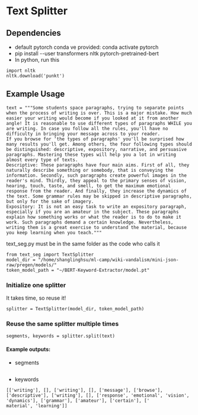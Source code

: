 # Text Splitter
## Dependencies
* default pytorch conda ve provided: conda activate pytorch
* pip install --user transformers nltk pytorch-pretrained-bert
* In python, run this
```
import nltk
nltk.download('punkt')
```


##            Example Usage             
```
text = """Some students space paragraphs, trying to separate points when the process of writing is over. This is a major mistake. How much easier your writing would become if you looked at it from another angle! It is reasonable to use different types of paragraphs WHILE you are writing. In case you follow all the rules, you'll have no difficulty in bringing your message across to your reader.
If you browse for ‘the types of paragraphs' you'll be surprised how many results you'll get. Among others, the four following types should be distinguished: descriptive, expository, narrative, and persuasive paragraphs. Mastering these types will help you a lot in writing almost every type of texts.
Descriptive: These paragraphs have four main aims. First of all, they naturally describe something or somebody, that is conveying the information. Secondly, such paragraphs create powerful images in the reader's mind. Thirdly, they appeal to the primary senses of vision, hearing, touch, taste, and smell, to get the maximum emotional response from the reader. And finally, they increase the dynamics of the text. Some grammar rules may be skipped in descriptive paragraphs, but only for the sake of imagery.
Expository: It is not an easy task to write an expository paragraph, especially if you are an amateur in the subject. These paragraphs explain how something works or what the reader is to do to make it work. Such paragraphs demand a certain knowledge. Nevertheless, writing them is a great exercise to understand the material, because you keep learning when you teach."""
```

text_seg.py must be in the same folder as the code who calls it
```
from text_seg import TextSplitter
model_dir = "/home/shanglinghsu/ml-camp/wiki-vandalism/mini-json-raw/pregen/models/"
token_model_path = "~/BERT-Keyword-Extractor/model.pt"

```

### Initialize one splitter
It takes time, so reuse it!
```
splitter = TextSplitter(model_dir, token_model_path) 
```


### Reuse the same splitter multiple times
```
segments, keywords = splitter.split(text)
```
#### Example outputs:

* segments
```

```

* keywords
```
[['writing'], [], ['writing'], [], ['message'], ['browse'], ['descriptive'], ['writing'], [], ['response', 'emotional', 'vision', 'dynamics'], ['grammar'], ['amateur'], ['certain'], ['
material', 'learning']]
```